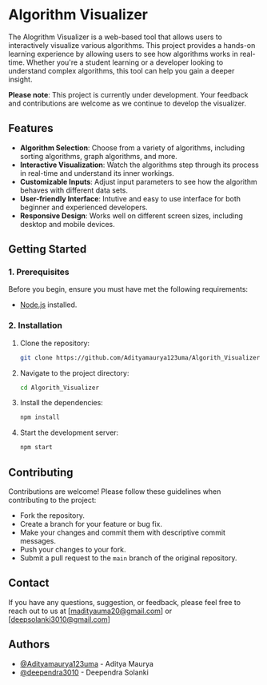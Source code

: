 # Algorithm Visualizer

The Alogrithm Visualizer is a web-based tool that allows users to interactively visualize various algorithms. This project provides a hands-on learning experience by allowing users to see how algorithms works in real-time. Whether you're a student learning or a developer looking to understand complex algorithms, this tool can help you gain a deeper insight.

**Please note**: This project is currently under development. Your feedback and contributions are welcome as we continue to develop the visualizer.

## Features

-   **Algorithm Selection**: Choose from a variety of algorithms, including sorting algorithms, graph algorithms, and more.
-   **Interactive Visualization**: Watch the algorithms step through its process in real-time and understand its inner workings.
-   **Customizable Inputs**: Adjust input parameters to see how the algorithm behaves with different data sets.
-   **User-friendly Interface**: Intutive and easy to use interface for both beginner and experienced developers.
-   **Responsive Design**: Works well on different screen sizes, including desktop and mobile devices.

## Getting Started

### 1. Prerequisites

Before you begin, ensure you must have met the following requirements:

-   [Node.js](https://nodejs.org/) installed.

### 2. Installation

1. Clone the repository:

    ```bash
    git clone https://github.com/Adityamaurya123uma/Algorith_Visualizer.git

    ```

2. Navigate to the project directory:

    ```bash
    cd Algorith_Visualizer

    ```

3. Install the dependencies:

    ```bash
    npm install

    ```

4. Start the development server:

    ```bash
    npm start
    ```

## Contributing

Contributions are welcome! Please follow these guidelines when contributing to the project:

-   Fork the repository.
-   Create a branch for your feature or bug fix.
-   Make your changes and commit them with descriptive commit messages.
-   Push your changes to your fork.
-   Submit a pull request to the `main` branch of the original repository.

## Contact

If you have any questions, suggestion, or feedback, please feel free to reach out to us at [madityauma20@gmail.com] or [deepsolanki3010@gmail.com]

## Authors

-   [@Adityamaurya123uma](https://github.com/Adityamaurya123uma) - Aditya Maurya
-   [@deependra3010](https://github.com/deependra3010) - Deependra Solanki
